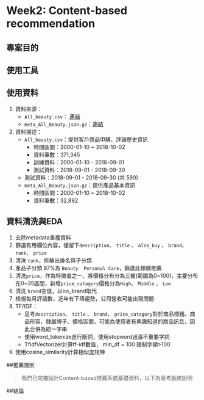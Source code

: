 # Week2: Content-based recommendation

## 專案目的


## 使用工具


## 使用資料
   1. 資料來源： 
       * `All_beauty.csv`： [連結](http://deepyeti.ucsd.edu/jianmo/amazon/categoryFilesSmall/All_Beauty.csv)
       * `meta_All_Beauty.json.gz`：[連結](http://deepyeti.ucsd.edu/jianmo/amazon/metaFiles2/meta_All_Beauty.json.gz)
   2. 資料描述：
       * `All_beauty.csv`：提供客戶商品申購、評論歷史資訊
          * 時間區間：2000-01-10 ~ 2018-10-02
          * 資料筆數：371,345
          * 訓練資料：2000-01-10 - 2018-09-01
          * 測試資料：2018-09-01 - 2018-09-30
        - 測試資料：2018-09-01 - 2018-09-30 (共 590)
       * `meta_All_Beauty.json.gz`：提供產品基本資訊
          * 時間區間：2000-01-10 ~ 2018-10-02
          * 資料筆數：32,892
## 資料清洗與EDA
   1. 去除metadata重複資料
   2. 篩選有用欄位內容，僅留下`description`、 `title` 、 `also_buy` 、 `brand`、 `rank`、 `price`
   3. 清洗 `rank`，拆解出排名與子分類
   4. 產品子分類 97%為 `Beauty  Personal Care`，篩選此類做推薦
   5. 清洗`price`，作為特徵值之一，將價格分布分為三桶(範圍為0~100)，主要分布在0~35區間，新增`price_catagory`價格分為`High`、 `Middle` 、 `Low` 
   6. 清洗 `brand`空值，以no_brand取代
   7. 檢視每月評論數，近年有下降趨勢，公司營收可能出現問題
   8. TF/IDF：
      * 思考`description`、 `title` 、 `brand`、 `price_catagory`對於商品標題、商品形容、隸屬牌子、價格區間，可能為使用者有興趣知道的商品訊息，因此合併為統一字串
      * 使用word_tokenize進行斷詞，使用stopword過濾不重要字詞
      * TfidfVectorizer計算tf-idf數值， min_df = 100 限制字頻>100
   9. 使用cosine_similarity計算相似度矩陣

##推薦規則
> 我們已完備設計Content-based推薦系統基礎資料，以下為思考脈絡說明


##結論







